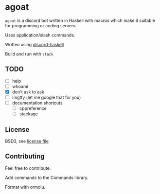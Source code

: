 # agoat

`agoat` is a discord bot written in Haskell with macros which make it suitable for
programming or coding servers.

Uses application/slash commands.

Written using [discord-haskell](https://github.com/aquarial/discord-haskell/)

Build and run with `stack`

## TODO

- [ ] help
- [ ] whoami
- [x] don't ask to ask
- [ ] lmgtfy (let me google that for you)
- [ ] documentation shortcuts
  - [ ] cppreference
  - [ ] stackage

## License

BSD3, see [license file](./LICENSE)

## Contributing

Feel free to contribute.

Add commands to the Commands library.

Format with ormolu.
